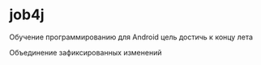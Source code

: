 # job4j
Обучение программированию для Android
цель достичь к концу лета

Объединение зафиксированных изменений